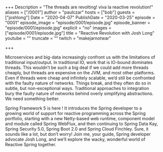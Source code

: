 +++
Description = "The threads are revolting! viva la reactive revolution!"
aliases = ["/0001"]
author = "paulczar"
hosts = ["bob"]
guests = ["joshlong"]
Date = "2020-04-07"
PublishDate = "2020-03-25"
episode = "0001"
episode_image = "episode/0001/episode.jpg"
episode_banner = "episode/0001/episode.jpg"
explicit = "no"
images = ["episode/0001/episode.jpg"]
title = "Reactive Revolution with Josh Long"
youtube = ""
truncate = ""
twitch = "makejarnotwar"

+++

Microservices and big-data increasingly confront us with the limitations of traditional input/output. In traditional IO, work that is IO-bound dominates threads. This wouldn’t be such a big deal if we could add more threads cheaply, but threads are expensive on the JVM, and most other platforms. Even if threads were cheap and infinitely scalable, we’d still be confronted with the faulty nature of networks. Things break, and they often do so in subtle, but non-exceptional ways. Traditional approaches to integration bury the faulty nature of networks behind overly simplifying abstractions. We need something better.

Spring Framework 5 is here ! It introduces the Spring developer to a growing world of support for reactive programming across the Spring portfolio, starting with a new Netty-based web runtime, component model and module called Spring WebFlux, and then continuing to Spring Data Kay, Spring Security 5.0, Spring Boot 2.0 and Spring Cloud Finchley. Sure, it sounds like a lot, but don’t worry! Join me, your guide, Spring developer advocate Josh Long, and we’ll explore the wacky, wonderful world of Reactive Spring together.